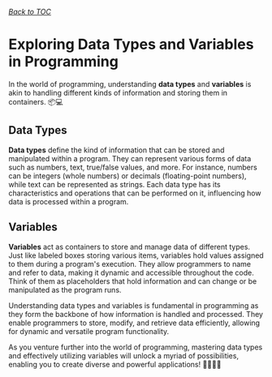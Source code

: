 *[Back to TOC](0_TOC.md)*

# Exploring Data Types and Variables in Programming

In the world of programming, understanding **data types** and **variables** is akin to handling different kinds of information and storing them in containers. 📦💻

## Data Types

**Data types** define the kind of information that can be stored and manipulated within a program. They can represent various forms of data such as numbers, text, true/false values, and more. For instance, numbers can be integers (whole numbers) or decimals (floating-point numbers), while text can be represented as strings. Each data type has its characteristics and operations that can be performed on it, influencing how data is processed within a program.

## Variables

**Variables** act as containers to store and manage data of different types. Just like labeled boxes storing various items, variables hold values assigned to them during a program's execution. They allow programmers to name and refer to data, making it dynamic and accessible throughout the code. Think of them as placeholders that hold information and can change or be manipulated as the program runs.

Understanding data types and variables is fundamental in programming as they form the backbone of how information is handled and processed. They enable programmers to store, modify, and retrieve data efficiently, allowing for dynamic and versatile program functionality.

As you venture further into the world of programming, mastering data types and effectively utilizing variables will unlock a myriad of possibilities, enabling you to create diverse and powerful applications! 🌟👨‍💻🌐
